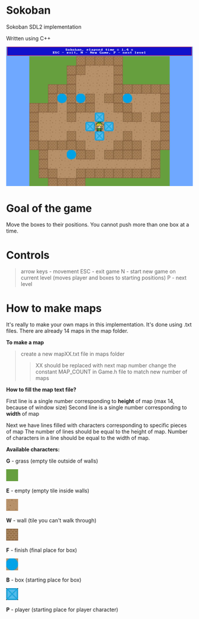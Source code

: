 # Sokoban
Sokoban SDL2 implementation

Written using C++

![](https://raw.githubusercontent.com/Blackweather/Sokoban/master/screenshots/screenshot.png)

# Goal of the game
Move the boxes to their positions.
You cannot push more than one box at a time.

# Controls
> arrow keys - movement
> ESC - exit game
> N - start new game on current level (moves player and boxes to starting positions)
> P - next level

# How to make maps
It's really to make your own maps in this implementation.
It's done using .txt files.
There are already 14 maps in the map folder.

**To make a map**
> create a new mapXX.txt file in maps folder
>> XX should be replaced with next map number
> change the constant MAP_COUNT in Game.h file to match new number of maps

**How to fill the map text file?**

First line is a single number corresponding to **height** of map (max 14, because of window size)
Second line is a single number corresponding to **width** of map

Next we have lines filled with characters corresponding to specific pieces of map
The number of lines should be equal to the height of map.
Number of characters in a line should be equal to the width of map.

**Available characters:**

**G** - grass (empty tile outside of walls)

![](https://raw.githubusercontent.com/Blackweather/Sokoban/master/img/Grass.bmp)

**E** - empty (empty tile inside walls)

![](https://raw.githubusercontent.com/Blackweather/Sokoban/master/img/Ground.bmp)

**W** - wall (tile you can't walk through)

![](https://raw.githubusercontent.com/Blackweather/Sokoban/master/img/Wall.bmp)

**F** - finish (final place for box)

![](https://raw.githubusercontent.com/Blackweather/Sokoban/master/img/EndPoint.bmp)

**B** - box (starting place for box)

![](https://raw.githubusercontent.com/Blackweather/Sokoban/master/img/Crate.bmp)

**P** - player (starting place for player character)

